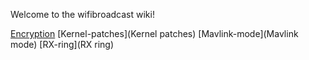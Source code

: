 Welcome to the wifibroadcast wiki!

[Encryption](Encryption)
[Kernel-patches](Kernel patches)
[Mavlink-mode](Mavlink mode)
[RX-ring](RX ring)